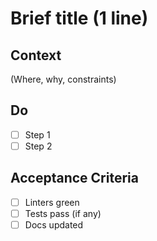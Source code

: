 # Brief title (1 line)

## Context
(Where, why, constraints)

## Do
- [ ] Step 1
- [ ] Step 2

## Acceptance Criteria
- [ ] Linters green
- [ ] Tests pass (if any)
- [ ] Docs updated
